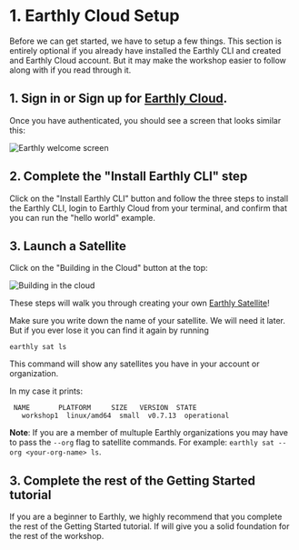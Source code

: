 # 1. Earthly Cloud Setup

Before we can get started, we have to setup a few things. This section is entirely optional if you already have installed the Earthly CLI and created and Earthly Cloud account. But it may make the workshop easier to follow along with if you read through it.

## 1. Sign in or Sign up for [Earthly Cloud](https://cloud.earthly.dev/login).

Once you have authenticated, you should see a screen that looks similar this:

![Earthly welcome screen](/earthly-workshop/assets/img/image.png)

## 2. Complete the "Install Earthly CLI" step

Click on the "Install Earthly CLI" button and follow the three steps to install the Earthly CLI, login to Earthly Cloud from your terminal, and confirm that you can run the "hello world" example.

## 3. Launch a Satellite

Click on the "Building in the Cloud" button at the top:

![Building in the cloud](/earthly-workshop/assets/img/c1-2.png)

These steps will walk you through creating your own [Earthly Satellite](https://earthly.dev/earthly-satellites)!

Make sure you write down the name of your satellite. We will need it later. But if you ever lose it you can find it again by running

```
earthly sat ls
```

This command will show any satellites you have in your account or organization.

In my case it prints:

```
 NAME       PLATFORM     SIZE   VERSION  STATE
   workshop1  linux/amd64  small  v0.7.13  operational
```

**Note**: If you are a member of multuple Earthly organizations you may have to pass the `--org` flag to satellite commands. For example: `earthly sat --org <your-org-name> ls`.

## 3. Complete the rest of the Getting Started tutorial

If you are a beginner to Earthly, we highly recommend that you complete the rest of the Getting Started tutorial. If will give you a solid foundation for the rest of the workshop.
